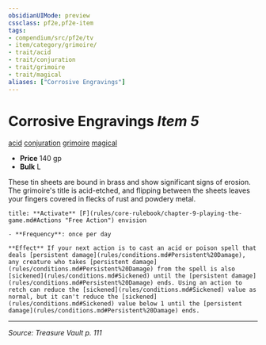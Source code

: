 ```yaml
---
obsidianUIMode: preview
cssclass: pf2e,pf2e-item
tags:
- compendium/src/pf2e/tv
- item/category/grimoire/
- trait/acid
- trait/conjuration
- trait/grimoire
- trait/magical
aliases: ["Corrosive Engravings"]
---
```

# Corrosive Engravings *Item 5*  
[acid](acid.md "Acid Energy & Element Trait")  [conjuration](conjuration.md "Conjuration School Trait")  [grimoire](grimoire-som.md "Grimoire Item Trait")  [magical](magical.md "Magical Item Trait")  

- **Price** 140 gp
- **Bulk** L

These tin sheets are bound in brass and show significant signs of erosion. The grimoire's title is acid-etched, and flipping between the sheets leaves your fingers covered in flecks of rust and powdery metal.

```ad-embed-ability
title: **Activate** [F](rules/core-rulebook/chapter-9-playing-the-game.md#Actions "Free Action") envision

- **Frequency**: once per day

**Effect** If your next action is to cast an acid or poison spell that deals [persistent damage](rules/conditions.md#Persistent%20Damage), any creature who takes [persistent damage](rules/conditions.md#Persistent%20Damage) from the spell is also [sickened](rules/conditions.md#Sickened) until the [persistent damage](rules/conditions.md#Persistent%20Damage) ends. Using an action to retch can reduce the [sickened](rules/conditions.md#Sickened) value as normal, but it can't reduce the [sickened](rules/conditions.md#Sickened) value below 1 until the [persistent damage](rules/conditions.md#Persistent%20Damage) ends.
```


---
*Source: Treasure Vault p. 111*